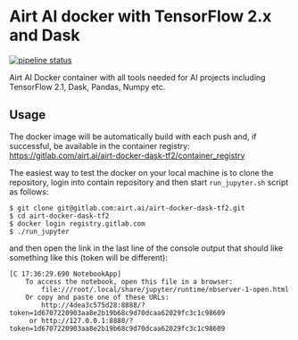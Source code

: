 # Airt AI docker with TensorFlow 2.x and Dask

[![pipeline status](https://gitlab.com/airt.ai/airt-docker-dask-tf2/badges/main/pipeline.svg)](https://gitlab.com/airt.ai/airt-docker-dask-tf2/-/commits/main)

Airt AI Docker container with all tools needed for AI projects including TensorFlow 2.1, Dask, Pandas, Numpy etc.

## Usage

The docker image will be automatically build with each push and, if successful, be available in the container registry:
https://gitlab.com/airt.ai/airt-docker-dask-tf2/container_registry

The easiest way to test the docker on your local machine is to clone the repository, login into contain repository and then start `run_jupyter.sh` script as follows:

```
$ git clone git@gitlab.com:airt.ai/airt-docker-dask-tf2.git
$ cd airt-docker-dask-tf2
$ docker login registry.gitlab.com
$ ./run_jupyter
```

and then open the link in the last line of the console output that should like something like this (token will be different):
```
[C 17:36:29.690 NotebookApp] 
    To access the notebook, open this file in a browser:
        file:///root/.local/share/jupyter/runtime/nbserver-1-open.html
    Or copy and paste one of these URLs:
        http://4dea3c575d28:8888/?token=1d6707220903aa8e2b19b68c9d70dcaa62029fc3c1c98609
     or http://127.0.0.1:8888/?token=1d6707220903aa8e2b19b68c9d70dcaa62029fc3c1c98609
```
